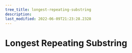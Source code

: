 ```yaml
---
tree_title: longest-repeating-substring
description: 
last_modified: 2022-06-09T21:23:28.2328
---
```


# Longest Repeating Substring
